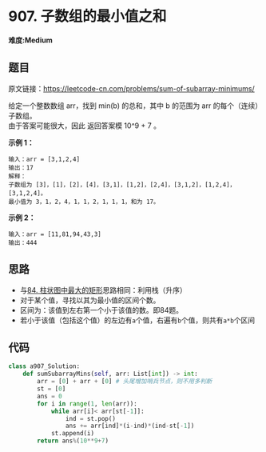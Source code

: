 # 907. 子数组的最小值之和
**难度:Medium**
## 题目
原文链接：https://leetcode-cn.com/problems/sum-of-subarray-minimums/

给定一个整数数组 arr，找到 min(b) 的总和，其中 b 的范围为 arr 的每个（连续）子数组。  
由于答案可能很大，因此 返回答案模 10^9 + 7 。

**示例 1：**
```
输入：arr = [3,1,2,4]
输出：17
解释：
子数组为 [3]，[1]，[2]，[4]，[3,1]，[1,2]，[2,4]，[3,1,2]，[1,2,4]，[3,1,2,4]。 
最小值为 3，1，2，4，1，1，2，1，1，1，和为 17。
```
**示例 2：**
```
输入：arr = [11,81,94,43,3]
输出：444
```

## 思路
* 与[84. 柱状图中最大的矩形](https://github.com/czzbb/leetcode-python/blob/master/code/0084-%E6%9F%B1%E7%8A%B6%E5%9B%BE%E4%B8%AD%E6%9C%80%E5%A4%A7%E7%9A%84%E7%9F%A9%E5%BD%A2.md)思路相同：利用栈（升序）
* 对于某个值，寻找以其为最小值的区间个数。
* 区间为：该值到左右第一个小于该值的数。即84题。
* 若小于该值（包括这个值）的左边有`a`个值，右遍有`b`个值，则共有`a*b`个区间

## 代码
```python
class a907_Solution:
    def sumSubarrayMins(self, arr: List[int]) -> int:
        arr = [0] + arr + [0] # 头尾增加哨兵节点，则不用多判断
        st = [0]
        ans = 0
        for i in range(1, len(arr)):
            while arr[i]< arr[st[-1]]:
                ind = st.pop()
                ans += arr[ind]*(i-ind)*(ind-st[-1])
            st.append(i)
        return ans%(10**9+7)
```
